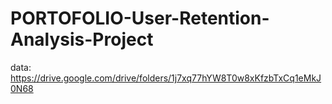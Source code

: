 # PORTOFOLIO-User-Retention-Analysis-Project

data: https://drive.google.com/drive/folders/1j7xq77hYW8T0w8xKfzbTxCq1eMkJ0N68
